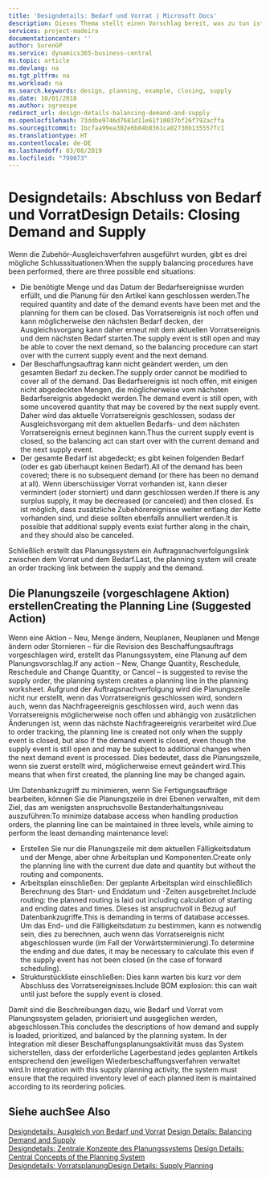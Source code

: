 ```yaml
---
title: 'Designdetails: Bedarf und Vorrat | Microsoft Docs'
description: Dieses Thema stellt einen Vorschlag bereit, was zu tun ist, nachdem Sie das Zubehör-Ausgleichsverfahren ausgeführt haben.
services: project-madeira
documentationcenter: ''
author: SorenGP
ms.service: dynamics365-business-central
ms.topic: article
ms.devlang: na
ms.tgt_pltfrm: na
ms.workload: na
ms.search.keywords: design, planning, example, closing, supply
ms.date: 10/01/2018
ms.author: sgroespe
redirect_url: design-details-balancing-demand-and-supply
ms.openlocfilehash: 73ddbe9746d7681d11e61f10037bf26f792acffa
ms.sourcegitcommit: 1bcfaa99ea302e6b84b8361ca02730b135557fc1
ms.translationtype: HT
ms.contentlocale: de-DE
ms.lasthandoff: 03/08/2019
ms.locfileid: "799073"
---
```

# <a name="design-details-closing-demand-and-supply"></a><span data-ttu-id="acf04-103">Designdetails: Abschluss von Bedarf und Vorrat</span><span class="sxs-lookup"><span data-stu-id="acf04-103">Design Details: Closing Demand and Supply</span></span>
<span data-ttu-id="acf04-104">Wenn die Zubehör-Ausgleichsverfahren ausgeführt wurden, gibt es drei mögliche Schlusssituationen:</span><span class="sxs-lookup"><span data-stu-id="acf04-104">When the supply balancing procedures have been performed, there are three possible end situations:</span></span>  

* <span data-ttu-id="acf04-105">Die benötigte Menge und das Datum der Bedarfsereignisse wurden erfüllt, und die Planung für den Artikel kann geschlossen werden.</span><span class="sxs-lookup"><span data-stu-id="acf04-105">The required quantity and date of the demand events have been met and the planning for them can be closed.</span></span> <span data-ttu-id="acf04-106">Das Vorratsereignis ist noch offen und kann möglicherweise den nächsten Bedarf decken, der Ausgleichsvorgang kann daher erneut mit dem aktuellen Vorratsereignis und dem nächsten Bedarf starten.</span><span class="sxs-lookup"><span data-stu-id="acf04-106">The supply event is still open and may be able to cover the next demand, so the balancing procedure can start over with the current supply event and the next demand.</span></span>  
* <span data-ttu-id="acf04-107">Der Beschaffungsauftrag kann nicht geändert werden, um den gesamten Bedarf zu decken.</span><span class="sxs-lookup"><span data-stu-id="acf04-107">The supply order cannot be modified to cover all of the demand.</span></span> <span data-ttu-id="acf04-108">Das Bedarfsereignis ist noch offen, mit einigen nicht abgedeckten Mengen, die möglicherweise vom nächsten Bedarfsereignis abgedeckt werden.</span><span class="sxs-lookup"><span data-stu-id="acf04-108">The demand event is still open, with some uncovered quantity that may be covered by the next supply event.</span></span> <span data-ttu-id="acf04-109">Daher wird das aktuelle Vorratsereignis geschlossen, sodass der Ausgleichsvorgang mit dem aktuellen Bedarfs- und dem nächsten Vorratsereignis erneut beginnen kann.</span><span class="sxs-lookup"><span data-stu-id="acf04-109">Thus the current supply event is closed, so the balancing act can start over with the current demand and the next supply event.</span></span>  
* <span data-ttu-id="acf04-110">Der gesamte Bedarf ist abgedeckt; es gibt keinen folgenden Bedarf (oder es gab überhaupt keinen Bedarf).</span><span class="sxs-lookup"><span data-stu-id="acf04-110">All of the demand has been covered; there is no subsequent demand (or there has been no demand at all).</span></span> <span data-ttu-id="acf04-111">Wenn überschüssiger Vorrat vorhanden ist, kann dieser vermindert (oder storniert) und dann geschlossen werden.</span><span class="sxs-lookup"><span data-stu-id="acf04-111">If there is any surplus supply, it may be decreased (or canceled) and then closed.</span></span> <span data-ttu-id="acf04-112">Es ist möglich, dass zusätzliche Zubehörereignisse weiter entlang der Kette vorhanden sind, und diese sollten ebenfalls annulliert werden.</span><span class="sxs-lookup"><span data-stu-id="acf04-112">It is possible that additional supply events exist further along in the chain, and they should also be canceled.</span></span>  

<span data-ttu-id="acf04-113">Schließlich erstellt das Planungssystem ein Auftragsnachverfolgungslink zwischen dem Vorrat und dem Bedarf.</span><span class="sxs-lookup"><span data-stu-id="acf04-113">Last, the planning system will create an order tracking link between the supply and the demand.</span></span>  

## <a name="creating-the-planning-line-suggested-action"></a><span data-ttu-id="acf04-114">Die Planungszeile (vorgeschlagene Aktion) erstellen</span><span class="sxs-lookup"><span data-stu-id="acf04-114">Creating the Planning Line (Suggested Action)</span></span>  
<span data-ttu-id="acf04-115">Wenn eine Aktion – Neu, Menge ändern, Neuplanen, Neuplanen und Menge ändern oder Stornieren – für die Revision des Beschaffungsauftrags vorgeschlagen wird, erstellt das Planungssystem, eine Planung auf dem Planungsvorschlag.</span><span class="sxs-lookup"><span data-stu-id="acf04-115">If any action – New, Change Quantity, Reschedule, Reschedule and Change Quantity, or Cancel – is suggested to revise the supply order, the planning system creates a planning line in the planning worksheet.</span></span> <span data-ttu-id="acf04-116">Aufgrund der Auftragsnachverfolgung wird die Planungszeile nicht nur erstellt, wenn das Vorratsereignis geschlossen wird, sondern auch, wenn das Nachfrageereignis geschlossen wird, auch wenn das Vorratsereignis möglicherweise noch offen und abhängig von zusätzlichen Änderungen ist, wenn das nächste Nachfrageereignis verarbeitet wird.</span><span class="sxs-lookup"><span data-stu-id="acf04-116">Due to order tracking, the planning line is created not only when the supply event is closed, but also if the demand event is closed, even though the supply event is still open and may be subject to additional changes when the next demand event is processed.</span></span> <span data-ttu-id="acf04-117">Dies bedeutet, dass die Planungszeile, wenn sie zuerst erstellt wird, möglicherweise erneut geändert wird.</span><span class="sxs-lookup"><span data-stu-id="acf04-117">This means that when first created, the planning line may be changed again.</span></span>  

<span data-ttu-id="acf04-118">Um Datenbankzugriff zu minimieren, wenn Sie Fertigungsaufträge bearbeiten, können Sie die Planungszeile in drei Ebenen verwalten, mit dem Ziel, das am wenigsten anspruchsvolle Bestanderhaltungsniveau auszuführen:</span><span class="sxs-lookup"><span data-stu-id="acf04-118">To minimize database access when handling production orders, the planning line can be maintained in three levels, while aiming to perform the least demanding maintenance level:</span></span>  

* <span data-ttu-id="acf04-119">Erstellen Sie nur die Planungszeile mit dem aktuellen Fälligkeitsdatum und der Menge, aber ohne Arbeitsplan und Komponenten.</span><span class="sxs-lookup"><span data-stu-id="acf04-119">Create only the planning line with the current due date and quantity but without the routing and components.</span></span>  
* <span data-ttu-id="acf04-120">Arbeitsplan einschließen: Der geplante Arbeitsplan wird einschließlich Berechnung des Start- und Enddatum und -Zeiten ausgebreitet.</span><span class="sxs-lookup"><span data-stu-id="acf04-120">Include routing: the planned routing is laid out including calculation of starting and ending dates and times.</span></span> <span data-ttu-id="acf04-121">Dieses ist anspruchvoll in Bezug auf Datenbankzugriffe.</span><span class="sxs-lookup"><span data-stu-id="acf04-121">This is demanding in terms of database accesses.</span></span> <span data-ttu-id="acf04-122">Um das End- und die Fälligkeitsdatum zu bestimmen, kann es notwendig sein, dies zu berechnen, auch wenn das Vorratsereignis nicht abgeschlossen wurde (im Fall der Vorwärtsterminierung).</span><span class="sxs-lookup"><span data-stu-id="acf04-122">To determine the ending and due dates, it may be necessary to calculate this even if the supply event has not been closed (in the case of forward scheduling).</span></span>  
* <span data-ttu-id="acf04-123">Strukturstückliste einschließen: Dies kann warten bis kurz vor dem Abschluss des Vorratsereignisses.</span><span class="sxs-lookup"><span data-stu-id="acf04-123">Include BOM explosion: this can wait until just before the supply event is closed.</span></span>  

<span data-ttu-id="acf04-124">Damit sind die Beschreibungen dazu, wie Bedarf und Vorrat vom Planungssystem geladen, priorisiert und ausgeglichen werden, abgeschlossen.</span><span class="sxs-lookup"><span data-stu-id="acf04-124">This concludes the descriptions of how demand and supply is loaded, prioritized, and balanced by the planning system.</span></span> <span data-ttu-id="acf04-125">In der Integration mit dieser Beschaffungsplanungsaktivität muss das System sicherstellen, dass der erforderliche Lagerbestand jedes geplanten Artikels entsprechend den jeweiligen Wiederbeschaffungsverfahren verwaltet wird.</span><span class="sxs-lookup"><span data-stu-id="acf04-125">In integration with this supply planning activity, the system must ensure that the required inventory level of each planned item is maintained according to its reordering policies.</span></span>  

## <a name="see-also"></a><span data-ttu-id="acf04-126">Siehe auch</span><span class="sxs-lookup"><span data-stu-id="acf04-126">See Also</span></span>  
<span data-ttu-id="acf04-127">[Designdetails: Ausgleich von Bedarf und Vorrat](design-details-balancing-demand-and-supply.md) </span><span class="sxs-lookup"><span data-stu-id="acf04-127">[Design Details: Balancing Demand and Supply](design-details-balancing-demand-and-supply.md) </span></span>  
<span data-ttu-id="acf04-128">[Designdetails: Zentrale Konzepte des Planungssystems](design-details-central-concepts-of-the-planning-system.md) </span><span class="sxs-lookup"><span data-stu-id="acf04-128">[Design Details: Central Concepts of the Planning System](design-details-central-concepts-of-the-planning-system.md) </span></span>  
[<span data-ttu-id="acf04-129">Designdetails: Vorratsplanung</span><span class="sxs-lookup"><span data-stu-id="acf04-129">Design Details: Supply Planning</span></span>](design-details-supply-planning.md)
